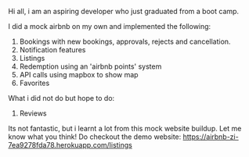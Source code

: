 Hi all, i am an aspiring developer who just graduated from a boot camp. 

I did a mock airbnb on my own and implemented the following:
1) Bookings with new bookings, approvals, rejects and cancellation. 
2) Notification features
3) Listings
4) Redemption using an 'airbnb points' system
5) API calls using mapbox to show map
6) Favorites

What i did not do but hope to do:
1) Reviews

Its not fantastic, but i learnt a lot from this mock website buildup. Let me know what you think!
Do checkout the demo website:
https://airbnb-zi-7ea9278fda78.herokuapp.com/listings
